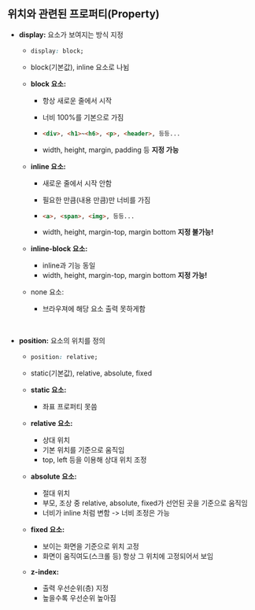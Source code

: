 ## 위치와 관련된 프로퍼티(Property)

* **display:** 요소가 보여지는 방식 지정

  * ```css
    display: block;
    ```

  * block(기본값), inline 요소로 나뉨

  * **block 요소:** 

    * 항상 새로운 줄에서 시작

    * 너비 100%를 기본으로 가짐

    * ```html
      <div>, <h1>~<h6>, <p>, <header>, 등등...
      ```

    * width, height, margin, padding 등 **지정 가능**

  * **inline 요소:** 

    * 새로운 줄에서 시작 안함

    * 필요한 만큼(내용 만큼)만 너비를 가짐

    * ```html
      <a>, <span>, <img>, 등등...
      ```

    * width, height, margin-top, margin bottom **지정 불가능!**

  * **inline-block 요소:** 

    * inline과 기능 동일
    * width, height, margin-top, margin bottom **지정 가능!**

  * none 요소:

    * 브라우져에 해당 요소 출력 못하게함

<br>

* **position:** 요소의 위치를 정의

  * ```css
    position: relative;
    ```

  * static(기본값), relative, absolute, fixed

  * **static 요소:**

    * 좌표 프로퍼티 못씀

  * **relative 요소:**

    * 상대 위치
    * 기본 위치를 기준으로 움직임
    * top, left 등을 이용해 상대 위치 조정

  * **absolute 요소:**

    * 절대 위치
    * 부모, 조상 중 relative, absolute, fixed가 선언된 곳을 기준으로 움직임
    * 너비가 inline 처럼 변함 -> 너비 조정은 가능

  * **fixed 요소:** 

    * 보이는 화면을 기준으로 위치 고정
    * 화면이 움직여도(스크롤 등) 항상 그 위치에 고정되어서 보임

  * **z-index:**

    * 출력 우선순위(층) 지정
    * 높을수록 우선순위 높아짐

